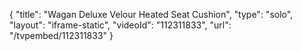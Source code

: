 {
    "title": "Wagan Deluxe Velour Heated Seat Cushion",
    "type": "solo",
    "layout": "iframe-static",
    "videoId": "112311833",
    "url": "\/tvpembed\/112311833"
}